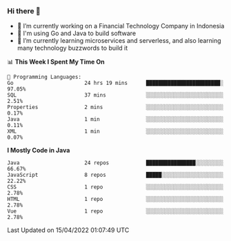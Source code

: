 ### Hi there 👋

<!--
**mazzama/mazzama** is a ✨ _special_ ✨ repository because its `README.md` (this file) appears on your GitHub profile.

Here are some ideas to get you started:

- 🔭 I’m currently working on ...
- 🌱 I’m currently learning ...
- 👯 I’m looking to collaborate on ...
- 🤔 I’m looking for help with ...
- 💬 Ask me about ...
- 📫 How to reach me: ...
- 😄 Pronouns: ...
- ⚡ Fun fact: ...
-->

- 🔭 I’m currently working on a Financial Technology Company in Indonesia
- :gun: I'm using Go and Java to build software
- 🌱 I’m currently learning microservices and serverless, and also learning many technology buzzwords to build it

<!--START_SECTION:waka-->
📊 **This Week I Spent My Time On** 

```text
💬 Programming Languages: 
Go                       24 hrs 19 mins      ████████████████████████░   97.05% 
SQL                      37 mins             ░░░░░░░░░░░░░░░░░░░░░░░░░   2.51% 
Properties               2 mins              ░░░░░░░░░░░░░░░░░░░░░░░░░   0.17% 
Java                     1 min               ░░░░░░░░░░░░░░░░░░░░░░░░░   0.11% 
XML                      1 min               ░░░░░░░░░░░░░░░░░░░░░░░░░   0.07%

```

**I Mostly Code in Java** 

```text
Java                     24 repos            ████████████████░░░░░░░░░   66.67% 
JavaScript               8 repos             █████░░░░░░░░░░░░░░░░░░░░   22.22% 
CSS                      1 repo              ░░░░░░░░░░░░░░░░░░░░░░░░░   2.78% 
HTML                     1 repo              ░░░░░░░░░░░░░░░░░░░░░░░░░   2.78% 
Vue                      1 repo              ░░░░░░░░░░░░░░░░░░░░░░░░░   2.78%

```



 Last Updated on 15/04/2022 01:07:49 UTC
<!--END_SECTION:waka-->
